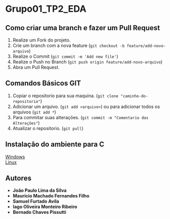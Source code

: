 # Grupo01_TP2_EDA

## Como criar uma branch e fazer um Pull Request

1. Realize um Fork do projeto.
2. Crie um branch com a nova feature (`git checkout -b feature/add-novo-arquivo`)
3. Realize o Commit (`git commit -m 'Add new file'`)
4. Realize o Push no Branch (`git push origin feature/add-novo-arquivo`)
5. Abra um Pull Request.

## Comandos Básicos GIT

1. Copiar o repositorio para sua maquina.
(`git clone "caminho-do-repositorio"`)
2. Adicionar um arquivo.
(`git add <arquivo>`) ou para adicionar todos os arquivos (`git add *`)
3. Para commitar suas alterações.
(`git commit -m "Comentario das Alterações"`)
4. Atualizar o repositorio.
(`git pull`)

## Instalação do ambiente para C 
[Windows](https://github.com/jpaulohe4rt/c4noobs/blob/master/src/2-Ambiente/2-Ambiente-windows.md)
<br/>
[Linux](https://github.com/jpaulohe4rt/c4noobs/blob/master/src/2-Ambiente/3-Ambiente-linux.md)

## Autores
- **João Paulo Lima da Silva**
- **Maurício Machado Fernandes Filho**
- **Samuel Furtado Avila** 
- **Iago Oliveira Monteiro Ribeiro**
- **Bernado Chaves Pissutti**